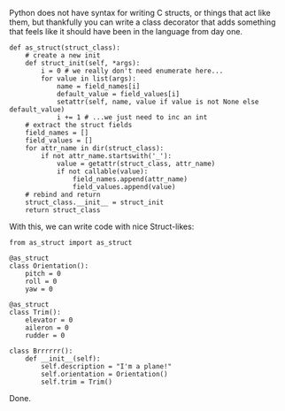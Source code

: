 Python does not have syntax for writing C structs, or things that act like them, but thankfully you can write a class decorator that adds something that feels like it should have been in the language from day one.

```
def as_struct(struct_class):
	# create a new init
	def struct_init(self, *args):
		i = 0 # we really don't need enumerate here...
		for value in list(args):
			name = field_names[i]
			default_value = field_values[i]
			setattr(self, name, value if value is not None else default_value)
			i += 1 # ...we just need to inc an int
	# extract the struct fields
	field_names = []
	field_values = []
	for attr_name in dir(struct_class):
		if not attr_name.startswith('_'):
			value = getattr(struct_class, attr_name)
			if not callable(value):
				field_names.append(attr_name)
				field_values.append(value)
	# rebind and return
	struct_class.__init__ = struct_init
	return struct_class
```

With this, we can write code with nice Struct-likes:

```
from as_struct import as_struct

@as_struct
class Orientation():
    pitch = 0
    roll = 0
    yaw = 0

@as_struct
class Trim():
    elevator = 0
    aileron = 0
    rudder = 0

class Brrrrrr():
    def __init__(self):
        self.description = "I'm a plane!"
        self.orientation = Orientation()
        self.trim = Trim()
```

Done.